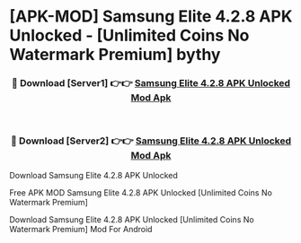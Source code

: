 # [APK-MOD] Samsung Elite 4.2.8 APK Unlocked - [Unlimited Coins No Watermark Premium] bythy



<div align="center">
<h3>🔴 Download [Server1] 👉👉 <a href="https://momento.my/?title=Samsung_Elite_4.2.8_APK_Unlocked">Samsung Elite 4.2.8 APK Unlocked Mod Apk</a></h3><br>

<h3>🔴 Download [Server2] 👉👉 <a href="https://momento.my/?title=Samsung_Elite_4.2.8_APK_Unlocked">Samsung Elite 4.2.8 APK Unlocked Mod Apk</a></h3>
</div>



Download Samsung Elite 4.2.8 APK Unlocked 

Free APK MOD Samsung Elite 4.2.8 APK Unlocked [Unlimited Coins No Watermark Premium]

Download Samsung Elite 4.2.8 APK Unlocked [Unlimited Coins No Watermark Premium] Mod For Android
